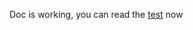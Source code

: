 Doc is working, you can read the [test](https://github.com/bolasblack/backbone.elements/blob/master/test/spec/tests.coffee) now
